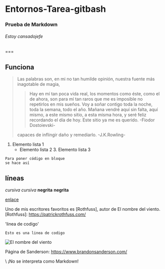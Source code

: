 # Entornos-Tarea-gitbash

### Prueba de Markdown ###  
###### Estoy cansadojefe #######
===
## Funciona ##

> Las palabras son, en mi no tan humilde opinión, nuestra fuente más inagotable de magia, 
>
> > Hay en mí tan poca vida real, los momentos como éste, como el de ahora, son para mí tan raros que me es imposible no repetirlos en mis sueños.
> > Voy a soñar contigo toda la noche, toda la semana, todo el año. Mañana vendré aquí sin falta, aquí mismo, a este mismo sitio, a esta misma hora,
> > y seré feliz recordando el día de hoy. Este sitio ya me es querido. -Fiodor Dostoievski-
>
> capaces de inflingir daño y remediarlo. -J.K.Rowling-

1. Elemento lista 1
    - Elemento lista 2
        3. Elemento lista 3

~~~
Para poner código en bloque
se hace así
~~~
líneas
----------

*cursiva*
_cursiva_
**negrita**
__negrita__

[enlace](https://patrickrothfuss.com/)

Uno de mis escritores favoritos es [Rothfuss], autor de El nombre del viento.
[Rothfuss]: https://patrickrothfuss.com/

'linea de codigo'

    Esto es una linea de codigo

![El nombre del viento](https://static.fnac-static.com/multimedia/Images/ES/NR/d4/7e/00/32468/1540-1.jpg)

Página de Sanderson: <https://www.brandonsanderson.com/>

\ ¡No se interpreta como Markdown!


